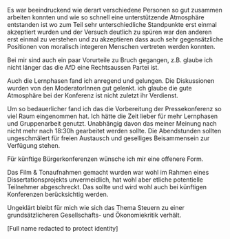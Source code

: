 Es war beeindruckend wie derart verschiedene Personen so gut zusammen arbeiten konnten und wie so schnell eine unterstützende Atmosphäre entstanden ist wo zum Teil sehr unterschiedliche Standpunkte erst einmal akzeptiert wurden und der Versuch deutlich zu spüren war den anderen erst einmal zu verstehen und zu akzeptieren dass auch sehr gegensätzliche Positionen von moralisch integeren Menschen vertreten werden konnten.

Bei mir sind auch ein paar Vorurteile zu Bruch gegangen, z.B. glaube ich nicht länger das die AfD eine Rechtsaussen Partei ist.

Auch die Lernphasen fand ich anregend und gelungen.
Die Diskussionen wurden von den ModeratorInnen gut gelenkt.
ich glaube die gute Atmosphäre bei der Konferenz ist nicht zuletzt ihr Verdienst.

Um so bedauerlicher fand ich das die Vorbereitung der Pressekonferenz so viel Raum eingenommen hat.
Ich hätte die Zeit lieber für mehr Lernphasen und Gruppenarbeit genutzt.
Unabhängig davon das meiner Meinung nach nicht mehr nach 18:30h gearbeitet werden sollte.
Die Abendstunden sollten ungeschmälert für freien Austausch und geselliges Beisammensein zur Verfügung stehen.

Für künftige Bürgerkonferenzen wünsche ich mir eine offenere Form.

Das Film & Tonaufnahmen gemacht wurden war wohl im Rahmen eines Dissertationsprojekts unvermeidlich, hat wohl aber etliche potentielle Teilnehmer abgeschreckt.
Das sollte und wird wohl auch bei künftigen Konferenzen berücksichtig werden.

Ungeklärt bleibt für mich wie sich das Thema Steuern zu einer grundsätzlicheren Gesellschafts- und Ökonomiekritik verhält.

[Full name redacted to protect identity]
